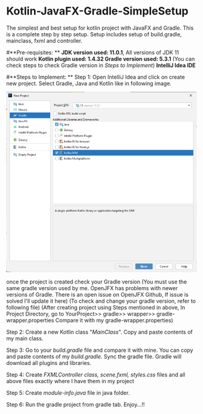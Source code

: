 # Kotlin-JavaFX-Gradle-SimpleSetup
The simplest and best setup for kotlin project with JavaFX and Gradle.
This is a complete step by step setup.
Setup includes setup of build.gradle, mainclass, fxml and controller.

#**Pre-requisites: **
**JDK version used: 11.0.1**, All versions of JDK 11 should work
**Kotlin plugin used: 1.4.32
Gradle version used: 5.3.1**
(You can check steps to check Gradle version in _Steps to Implement_)
**IntelliJ Idea IDE**

#**Steps to Implement: **
Step 1: Open IntelliJ Idea and click on create new project.
Select Gradle, Java and Kotlin like in following image.

![img.png](img.png)

once the project is created check your Gradle version
(You must use the same gradle version used by me. OpenJFX has problems with newer versions of Gradle.
There is an open issue on OpenJFX Github, If issue is solved I'll update it here)
(To check and change your gradle version, refer to following file)
(After creating project using Steps mentioned in above,
In Project Directory, go to YourProject>> gradle>> wrapper>> gradle-wrapper.properties
Compare it with my gradle-wrapper.properties)

Step 2: Create a new Kotlin class "_MainClass_". Copy and paste contents of my main class.

Step 3: Go to your _build.gradle_ file and compare it with mine. You can copy and paste contents of my _build.gradle_.
Sync the gradle file. Gradle will download all plugins and libraries.

Step 4: Create _FXMLController class, scene.fxml, styles.css_ files and all above files exactly where I have them in my project

Step 5: Create _module-info.java_ file in java folder.

Step 6: Run the gradle project from gradle tab. Enjoy...!!